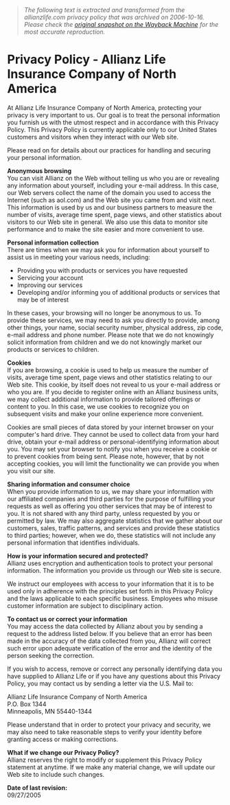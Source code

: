> *The following text is extracted and transformed from the allianzlife.com privacy policy that was archived on 2006-10-16. Please check the [original snapshot on the Wayback Machine](https://web.archive.org/web/20061016131427id_/https%3A//www.allianzlife.com/Footer/PrivacyPolicy.aspx) for the most accurate reproduction.*

# Privacy Policy - Allianz Life Insurance Company of North America

At Allianz Life Insurance Company of North America, protecting your privacy is very important to us. Our goal is to treat the personal information you furnish us with the utmost respect and in accordance with this Privacy Policy. This Privacy Policy is currently applicable only to our United States customers and visitors when they interact with our Web site. 

Please read on for details about our practices for handling and securing your personal information. 

**Anonymous browsing**  
You can visit Allianz on the Web without telling us who you are or revealing any information about yourself, including your e-mail address. In this case, our Web servers collect the name of the domain you used to access the Internet (such as aol.com) and the Web site you came from and visit next. This information is used by us and our business partners to measure the number of visits, average time spent, page views, and other statistics about visitors to our Web site in general. We also use this data to monitor site performance and to make the site easier and more convenient to use. 

**Personal information collection**  
There are times when we may ask you for information about yourself to assist us in meeting your various needs, including: 

  * Providing you with products or services you have requested 
  * Servicing your account 
  * Improving our services 
  * Developing and/or informing you of additional products or services that may be of interest



In these cases, your browsing will no longer be anonymous to us. To provide these services, we may need to ask you directly to provide, among other things, your name, social security number, physical address, zip code, e-mail address and phone number. Please note that we do not knowingly solicit information from children and we do not knowingly market our products or services to children. 

**Cookies**  
If you are browsing, a cookie is used to help us measure the number of visits, average time spent, page views and other statistics relating to our Web site. This cookie, by itself does not reveal to us your e-mail address or who you are. If you decide to register online with an Allianz business units, we may collect additional information to provide tailored offerings or content to you. In this case, we use cookies to recognize you on subsequent visits and make your online experience more convenient. 

Cookies are small pieces of data stored by your internet browser on your computer's hard drive. They cannot be used to collect data from your hard drive, obtain your e-mail address or personal-identifying information about you. You may set your browser to notify you when you receive a cookie or to prevent cookies from being sent. Please note, however, that by not accepting cookies, you will limit the functionality we can provide you when you visit our site. 

**Sharing information and consumer choice**  
When you provide information to us, we may share your information with our affiliated companies and third parties for the purpose of fulfilling your requests as well as offering you other services that may be of interest to you. It is not shared with any third party, unless requested by you or permitted by law. We may also aggregate statistics that we gather about our customers, sales, traffic patterns, and services and provide these statistics to third parties; however, when we do, these statistics will not include any personal information that identifies individuals. 

**How is your information secured and protected?**  
Allianz uses encryption and authentication tools to protect your personal information. The information you provide us through our Web site is secure. 

We instruct our employees with access to your information that it is to be used only in adherence with the principles set forth in this Privacy Policy and the laws applicable to each specific business. Employees who misuse customer information are subject to disciplinary action. 

**To contact us or correct your information**  
You may access the data collected by Allianz about you by sending a request to the address listed below. If you believe that an error has been made in the accuracy of the data collected from you, Allianz will correct such error upon adequate verification of the error and the identity of the person seeking the correction. 

If you wish to access, remove or correct any personally identifying data you have supplied to Allianz Life or if you have any questions about this Privacy Policy, you may contact us by sending a letter via the U.S. Mail to: 

Allianz Life Insurance Company of North America  
P.O. Box 1344  
Minneapolis, MN 55440-1344  


Please understand that in order to protect your privacy and security, we may also need to take reasonable steps to verify your identity before granting access or making corrections. 

**What if we change our Privacy Policy?**  
Allianz reserves the right to modify or supplement this Privacy Policy statement at anytime. If we make any material change, we will update our Web site to include such changes. 

**Date of last revision:**  
09/27/2005 

